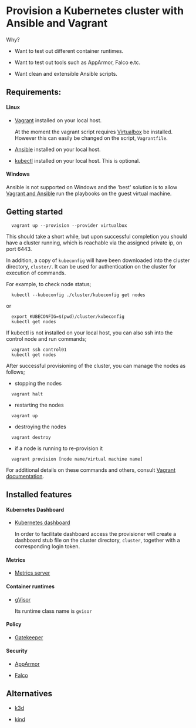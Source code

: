 Provision a Kubernetes cluster with Ansible and Vagrant
==============================================

Why?

* Want to test out different container runtimes.

* Want to test out tools such as AppArmor, Falco e.tc.

* Want clean and extensible Ansible scripts.

## Requirements:

#### Linux

* [Vagrant](https://developer.hashicorp.com/vagrant/docs/installation) installed on your local host.

  At the moment the vagrant script requires [Virtualbox](https://www.virtualbox.org/wiki/Documentation) be installed. However this can easily be changed on the script, `Vagrantfile`.

* [Ansible](https://docs.ansible.com/ansible/latest/installation_guide/intro_installation.html) installed on your local host.

* [kubectl](https://kubernetes.io/docs/tasks/tools/install-kubectl-linux/#install-using-native-package-management) installed on your local host. This is optional.

#### Windows

Ansible is not supported on Windows and the 'best' solution is to allow [Vagrant and Ansible](https://developer.hashicorp.com/vagrant/docs/provisioning/ansible_local) run the playbooks on the guest virtual machine.

## Getting started

```commandline
  vagrant up --provision --provider virtualbox
```

This should take a short while, but upon successful completion you should have a cluster running, which is reachable via the assigned private ip, on port 6443.

In addition, a copy of `kubeconfig` will have been downloaded into the cluster directory, `cluster/`. It can be used for authentication on the cluster for execution of commands.

For example, to check node status;

```commandline
  kubectl --kubeconfig ./cluster/kubeconfig get nodes
```

or

```commandline
  export KUBECONFIG=$(pwd)/cluster/kubeconfig
  kubectl get nodes
```

If kubectl is not installed on your local host, you can also ssh into the control node and run commands;

```commandline
  vagrant ssh control01
  kubectl get nodes
```

After successful provisioning of the cluster, you can manage the nodes as follows;

* stopping the nodes

```commandline
  vagrant halt
```

* restarting the nodes

```commandline
  vagrant up
```

* destroying the nodes

```commandline
  vagrant destroy
```

* if a node is running to re-provision it

```commandline
  vagrant provision [node name/virtual machine name]
```

For additional details on these commands and others, consult [Vagrant documentation](https://developer.hashicorp.com/vagrant/docs).

## Installed features

#### Kubernetes Dashboard

* [Kubernetes dashboard](https://github.com/kubernetes/dashboard)

  In order to facilitate dashboard access the provisioner will create a dashboard stub file on the cluster directory, `cluster`, together with a corresponding login token.

#### Metrics

* [Metrics server](https://github.com/kubernetes-sigs/metrics-server)

#### Container runtimes

* [gVisor](https://gvisor.dev/docs/)

  Its runtime class name is `gvisor`

#### Policy

* [Gatekeeper](https://open-policy-agent.github.io/gatekeeper/website/docs/)

#### Security

* [AppArmor](https://ubuntu.com/server/docs/security-apparmor)

* [Falco](https://falco.org/docs/)


## Alternatives

* [k3d](https://k3d.io/v5.4.9/)

* [kind](https://github.com/kubernetes-sigs/kind)
